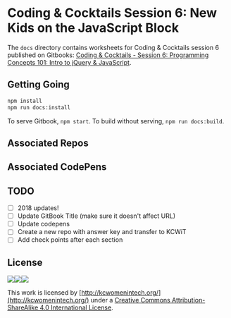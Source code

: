 # Coding & Cocktails Session 6: New Kids on the JavaScript Block

The `docs` directory contains worksheets for Coding & Cocktails session 6 published on Gitbooks: [Coding & Cocktails - Session 6: Programming Concepts 101: Intro to jQuery & JavaScript](https://legacy.gitbook.com/book/codingandcocktailskc/session-6-programming-fundamentals-101-jquery-js/details).

## Getting Going

```bash
npm install
npm run docs:install
```
To serve Gitbook, `npm start`.
To build without serving, `npm run docs:build`.

## Associated Repos
 

## Associated CodePens 


## TODO
- [ ] 2018 updates!
- [ ] Update GitBook Title (make sure it doesn't affect URL)
- [ ] Update codepens
- [ ] Create a new repo with answer key and transfer to KCWiT
- [ ] Add check points after each section

## License
![](https://lh6.googleusercontent.com/osprAumZLusoNUcKnPtOWMijWYLZ8ydrUS0gMTvMCoyhSVBd69InqiXqQjc7fH8iQiVbZLXvyyvPZXwKjeyHuPnrd2zJT1mYLa1WoziryvxOo0q7nvMnpfeeVPBgfqW0bnp1--wa)![](https://lh5.googleusercontent.com/AZZipN4uXuU6FkxA0zLbrq9EwMhky22oNI8UtjQ2-Kgzy64Jmbij_IKUwXDcqGjnHWSMg9h3ii2Dx_SLI871nVn56NyF1VnmDbkEL2m9sJ_9YYGpNC8kdiYepai1jAZLEWWt8iTW)![](https://lh6.googleusercontent.com/GSxH81qYzBJkBR39GbviwKcwxem0RbN8XTx_6BOHgziQ6OomnG-au25ZSdiNQ4rX2p2HanRGa8_SzTPhJ3SKW-Vrs6fJ8N9s0FLq1EVSwUZXrLZuUVONachwFWwqTr6PMpn1csnu)

This work is licensed by [http://kcwomenintech.org/](http://kcwomenintech.org/) under a [Creative Commons Attribution-ShareAlike 4.0 International License](http://creativecommons.org/licenses/by-sa/4.0/).
